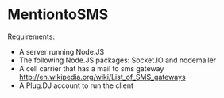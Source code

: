 MentiontoSMS
============

Requirements:

- A server running Node.JS
- The following Node.JS packages: Socket.IO and nodemailer
- A cell carrier that has a mail to sms gateway http://en.wikipedia.org/wiki/List_of_SMS_gateways
- A Plug.DJ account to run the client
